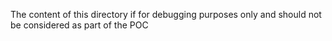 The content of this directory if for debugging purposes only and should not be considered as part of the POC